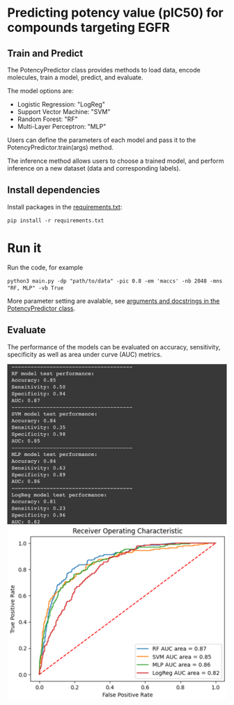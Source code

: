 # Predicting potency value (pIC50) for compounds targeting EGFR

## Train and Predict
The PotencyPredictor class provides methods to load data, encode molecules, train a model, predict, and evaluate.

The model options are:
- Logistic Regression: "LogReg"
- Support Vector Machine: "SVM"
- Random Forest: "RF"
- Multi-Layer Perceptron: "MLP"

Users can define the parameters of each model and pass it to the PotencyPredictor.train(args) method. 

The inference method allows users to choose a trained model, and perform inference on a new dataset (data and corresponding labels).

## Install dependencies

Install packages in the [requirements.txt](./requirements.txt): 

```
pip install -r requirements.txt
```

# Run it

Run the code, for example 

```
python3 main.py -dp "path/to/data" -pic 0.8 -em 'maccs' -nb 2048 -mns "RF, MLP" -vb True 
```

More parameter setting are avalable, see [arguments and docstrings in the PotencyPredictor class](./main.py).

## Evaluate 
The performance of the models can be evaluated on accuracy, sensitivity, specificity as well as area under curve (AUC) metrics. 

<img src="./imgs/performance.png" alt="performance" width="700"/>

<img src="./imgs/roc.png" alt="roc" width="700"/>



